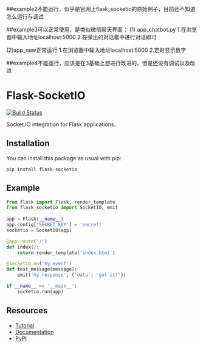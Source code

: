 ##example2不能运行，似乎是官网上flask_socketio的原始例子，目前还不知道怎么运行与调试

##example3可以正常使用，是类似微信聊天界面：
(1) app_chatbot.py
1.在浏览器中输入地址localhost:5000
2.在弹出的对话框中进行对话即可

(2)app_new正常运行
1.在浏览器中输入地址localhost:5000
2.定时显示数字

##example4不能运行，应该是在3基础上想进行改进的，但是还没有调试以及改进

Flask-SocketIO
==============

[![Build Status](https://travis-ci.org/miguelgrinberg/Flask-SocketIO.png?branch=master)](https://travis-ci.org/miguelgrinberg/Flask-SocketIO)

Socket.IO integration for Flask applications.

Installation
------------

You can install this package as usual with pip:

    pip install flask-socketio

Example
-------

```py
from flask import Flask, render_template
from flask_socketio import SocketIO, emit
    
app = Flask(__name__)
app.config['SECRET_KEY'] = 'secret!'
socketio = SocketIO(app)

@app.route('/')
def index():
    return render_template('index.html')

@socketio.on('my event')
def test_message(message):
    emit('my response', {'data': 'got it!'})

if __name__ == '__main__':
    socketio.run(app)
```

Resources
---------

- [Tutorial](http://blog.miguelgrinberg.com/post/easy-websockets-with-flask-and-gevent)
- [Documentation](http://flask-socketio.readthedocs.io/en/latest/)
- [PyPI](https://pypi.python.org/pypi/Flask-SocketIO)

